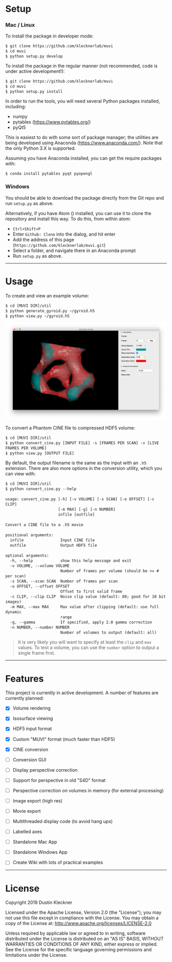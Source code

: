 # Setup

### Mac / Linux

To install the package in developer mode:

```shell
$ git clone https://github.com/klecknerlab/muvi
$ cd muvi
$ python setup.py develop
```

To install the package in the regular manner (not recommended, code is
under active development!):

```shell
$ git clone https://github.com/klecknerlab/muvi
$ cd muvi
$ python setup.py install
```

In order to run the tools, you will need several Python packages installed, including:
  * numpy
  * pytables (https://www.pytables.org/)
  * pyQt5

This is easiest to do with some sort of package manager; the utilities are being
developed using Anaconda (https://www.anaconda.com/).  Note that the only
Python 3.X is supported.

Assuming you have Anaconda installed, you can get the require packages with:

```shell
$ conda install pytables pyqt pyopengl
```

### Windows

You should be able to download the package directly from the Git repo and run `setup.py` as above.  

Alternatively, if you have Atom () installed, you can use it to clone the repository and install this way.
To do this, from within atom:
 - `Ctrl+Shift+P`
 - Enter `Github: Clone` into the dialog, and hit enter
 - Add the address of this page (`https://github.com/klecknerlab/muvi.git`)
 - Select a folder, and navigate there in an Anaconda prompt
 - Run `setup.py` as above.

---

# Usage

To create and view an example volume:

```shell
$ cd [MUVI DIR]/util
$ python generate_gyroid.py ~/gyroid.h5
$ python view.py ~/gyroid.h5
```

![](gyroid.png)

To convert a Phantom CINE file to compressed HDF5 volume:

```shell
$ cd [MUVI DIR]/util
$ python convert_cine.py [INPUT FILE] -s [FRAMES PER SCAN] -v [LIVE FRAMES PER VOLUME]
$ python view.py [OUTPUT FILE]
```

By default, the output filename is the same as the input with an `.h5` extension.  There are also more options in the conversion utility, which you can view with:

```shell
$ cd [MUVI DIR]/util
$ python convert_cine.py --help

usage: convert_cine.py [-h] [-v VOLUME] [-s SCAN] [-o OFFSET] [-c CLIP]
                       [-m MAX] [-g] [-n NUMBER]
                       infile [outfile]

Convert a CINE file to a .h5 movie

positional arguments:
  infile                Input CINE file
  outfile               Output HDF5 file

optional arguments:
  -h, --help            show this help message and exit
  -v VOLUME, --volume VOLUME
                        Number of frames per volume (should be <= # per scan)
  -s SCAN, --scan SCAN  Number of frames per scan
  -o OFFSET, --offset OFFSET
                        Offset to first valid frame
  -c CLIP, --clip CLIP  Noise clip value (default: 80; good for 10 bit images)
  -m MAX, --max MAX     Max value after clipping (default: use full dynamic
                        range
  -g, --gamma           If specified, apply 2.0 gamma correction
  -n NUMBER, --number NUMBER
                        Number of volumes to output (default: all)
```


> It is very likely you will want to specify at least the `clip`  and `max` values.  To test a volume, you can use the `number` option to output a single frame first.

---

# Features

This project is currently in active development.
A number of features are currently planned:

- [x] Volume rendering
- [x] Isosurface viewing
- [x] HDF5 input format
- [x] Custom "MUVI" format (much faster than HDF5)
- [x] CINE conversion
- [ ] Conversion GUI
- [ ] Display perspective correction
- [ ] Support for perspective in old "S4D" format  
- [ ] Perspective correction on volumes in memory (for external processing)
- [ ] Image export (high res)
- [ ] Movie export
- [ ] Multithreaded display code (to avoid hang ups)
- [ ] Labelled axes
- [ ] Standalone Mac App
- [ ] Standalone Windows App
- [ ] Create Wiki with lots of practical examples



---

# License

Copyright 2019 Dustin Kleckner

Licensed under the Apache License, Version 2.0 (the "License");
you may not use this file except in compliance with the License.
You may obtain a copy of the License at: http://www.apache.org/licenses/LICENSE-2.0

Unless required by applicable law or agreed to in writing, software
distributed under the License is distributed on an "AS IS" BASIS,
WITHOUT WARRANTIES OR CONDITIONS OF ANY KIND, either express or implied.
See the License for the specific language governing permissions and
limitations under the License.
